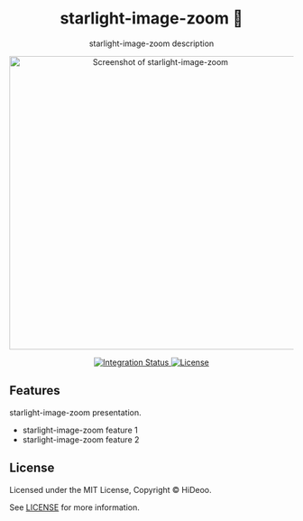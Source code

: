<div align="center">
  <h1>starlight-image-zoom 🚧</h1>
  <p>starlight-image-zoom description</p>
  <p>
    <a href="https://dummyimage.com/520x350/121212/cdc8be.png&text=screenshot" title="Screenshot of starlight-image-zoom">
      <img alt="Screenshot of starlight-image-zoom" src="https://dummyimage.com/520x350/121212/cdc8be.png&text=screenshot" width="520" />
    </a>
  </p>
</div>

<div align="center">
  <a href="https://github.com/HiDeoo/starlight-image-zoom/actions/workflows/integration.yml">
    <img alt="Integration Status" src="https://github.com/HiDeoo/starlight-image-zoom/actions/workflows/integration.yml/badge.svg" />
  </a>
  <a href="https://github.com/HiDeoo/starlight-image-zoom/blob/main/LICENSE">
    <img alt="License" src="https://badgen.net/github/license/HiDeoo/starlight-image-zoom" />
  </a>
  <br />
</div>

## Features

starlight-image-zoom presentation.

- starlight-image-zoom feature 1
- starlight-image-zoom feature 2

## License

Licensed under the MIT License, Copyright © HiDeoo.

See [LICENSE](https://github.com/HiDeoo/starlight-image-zoom/blob/main/LICENSE) for more information.
